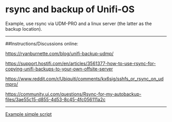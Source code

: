 # rsync and backup of Unifi-OS 

Example, use rsync via UDM-PRO and a linux server (the latter as the backup location).

----

##Instructions/Discussions online:

https://ryanburnette.com/blog/unifi-backup-udmp/

https://support.hostifi.com/en/articles/3561377-how-to-use-rsync-for-copying-unifi-backups-to-your-own-offsite-server

https://www.reddit.com/r/Ubiquiti/comments/kx6sig/sshfs_or_rsync_on_udmpro/

https://community.ui.com/questions/Rsync-for-my-autobackup-files/3ae55c15-d855-4d53-8c45-4fc056111a2c

----

[Example simple script](https://github.com/lz-eng/unifi-udm-udr/blob/main/scripts/backup-to-server.sh)
